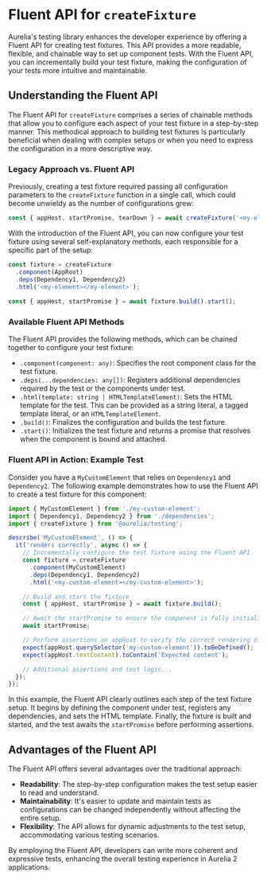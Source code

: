 # Fluent API for `createFixture`

Aurelia's testing library enhances the developer experience by offering a Fluent API for creating test fixtures. This API provides a more readable, flexible, and chainable way to set up component tests. With the Fluent API, you can incrementally build your test fixture, making the configuration of your tests more intuitive and maintainable.

## Understanding the Fluent API

The Fluent API for `createFixture` comprises a series of chainable methods that allow you to configure each aspect of your test fixture in a step-by-step manner. This methodical approach to building test fixtures is particularly beneficial when dealing with complex setups or when you need to express the configuration in a more descriptive way.

### Legacy Approach vs. Fluent API

Previously, creating a test fixture required passing all configuration parameters to the `createFixture` function in a single call, which could become unwieldy as the number of configurations grew:

```typescript
const { appHost, startPromise, tearDown } = await createFixture('<my-element></my-element>', class AppRoot {}, [Dependency1, Dependency2]).promise;
```

With the introduction of the Fluent API, you can now configure your test fixture using several self-explanatory methods, each responsible for a specific part of the setup:

```typescript
const fixture = createFixture
  .component(AppRoot)
  .deps(Dependency1, Dependency2)
  .html('<my-element></my-element>');
  
const { appHost, startPromise } = await fixture.build().start();
```

### Available Fluent API Methods

The Fluent API provides the following methods, which can be chained together to configure your test fixture:

- `.component(component: any)`: Specifies the root component class for the test fixture.
- `.deps(...dependencies: any[])`: Registers additional dependencies required by the test or the components under test.
- `.html(template: string | HTMLTemplateElement)`: Sets the HTML template for the test. This can be provided as a string literal, a tagged template literal, or an `HTMLTemplateElement`.
- `.build()`: Finalizes the configuration and builds the test fixture.
- `.start()`: Initializes the test fixture and returns a promise that resolves when the component is bound and attached.

### Fluent API in Action: Example Test

Consider you have a `MyCustomElement` that relies on `Dependency1` and `Dependency2`. The following example demonstrates how to use the Fluent API to create a test fixture for this component:

```typescript
import { MyCustomElement } from './my-custom-element';
import { Dependency1, Dependency2 } from './dependencies';
import { createFixture } from '@aurelia/testing';

describe('MyCustomElement', () => {
  it('renders correctly', async () => {
    // Incrementally configure the test fixture using the Fluent API
    const fixture = createFixture
      .component(MyCustomElement)
      .deps(Dependency1, Dependency2)
      .html('<my-custom-element></my-custom-element>');

    // Build and start the fixture
    const { appHost, startPromise } = await fixture.build();

    // Await the startPromise to ensure the component is fully initialized
    await startPromise;

    // Perform assertions on appHost to verify the correct rendering of MyCustomElement
    expect(appHost.querySelector('my-custom-element')).toBeDefined();
    expect(appHost.textContent).toContain('Expected content');

    // Additional assertions and test logic...
  });
});
```

In this example, the Fluent API clearly outlines each step of the test fixture setup. It begins by defining the component under test, registers any dependencies, and sets the HTML template. Finally, the fixture is built and started, and the test awaits the `startPromise` before performing assertions.

## Advantages of the Fluent API

The Fluent API offers several advantages over the traditional approach:

- **Readability**: The step-by-step configuration makes the test setup easier to read and understand.
- **Maintainability**: It's easier to update and maintain tests as configurations can be changed independently without affecting the entire setup.
- **Flexibility**: The API allows for dynamic adjustments to the test setup, accommodating various testing scenarios.

By employing the Fluent API, developers can write more coherent and expressive tests, enhancing the overall testing experience in Aurelia 2 applications.
